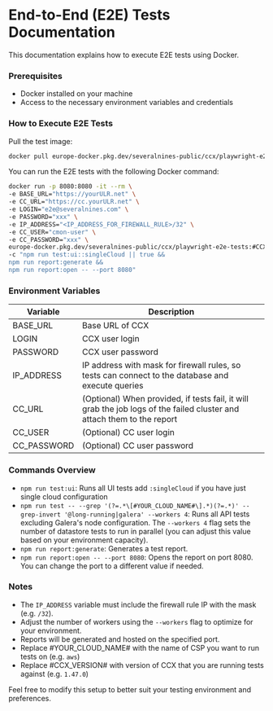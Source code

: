# End-to-End (E2E) Tests Documentation

This documentation explains how to execute E2E tests using Docker.

### Prerequisites

- Docker installed on your machine
- Access to the necessary environment variables and credentials

### How to Execute E2E Tests
Pull the test image:
```bash
docker pull europe-docker.pkg.dev/severalnines-public/ccx/playwright-e2e-tests:#CCX_VERSION#
```
You can run the E2E tests with the following Docker command:

```bash
docker run -p 8080:8080 -it --rm \
-e BASE_URL="https://yourULR.net" \
-e CC_URL="https://cc.yourULR.net" \
-e LOGIN="e2e@severalnines.com" \
-e PASSWORD="xxx" \
-e IP_ADDRESS="<IP_ADDRESS_FOR_FIREWALL_RULE>/32" \
-e CC_USER="cmon-user" \
-e CC_PASSWORD="xxx" \
europe-docker.pkg.dev/severalnines-public/ccx/playwright-e2e-tests:#CCX_VERSION# /bin/bash \
-c "npm run test:ui::singleCloud || true && 
npm run report:generate &&
npm run report:open -- --port 8080"
```

### Environment Variables

| Variable   | Description                                                                                                      |
|------------|------------------------------------------------------------------------------------------------------------------|
| BASE_URL   | Base URL of CCX                                                                                                  |
| LOGIN      | CCX user login                                                                                                   |
| PASSWORD   | CCX user password                                                                                                |
| IP_ADDRESS | IP address with mask for firewall rules, so tests can connect to the database and execute queries                |
| CC_URL     | (Optional) When provided, if tests fail, it will grab the job logs of the failed cluster and attach them to the report |
| CC_USER    | (Optional) CC user login                                                                                         |
| CC_PASSWORD| (Optional) CC user password                                                                                      |

### Commands Overview

- `npm run test:ui`: Runs all UI tests add `:singleCloud` if you have just single cloud configuration
- `npm run test -- --grep '(?=.*\[#YOUR_CLOUD_NAME#\].*)(?=.*)' --grep-invert '@long-running|galera' --workers 4`: Runs all API tests excluding Galera's node configuration. The `--workers 4` flag sets the number of datastore tests to run in parallel (you can adjust this value based on your environment capacity).
- `npm run report:generate`: Generates a test report.
- `npm run report:open -- --port 8080`: Opens the report on port 8080. You can change the port to a different value if needed.

### Notes

- The `IP_ADDRESS` variable must include the firewall rule IP with the mask (e.g. `/32`).
- Adjust the number of workers using the `--workers` flag to optimize for your environment.
- Reports will be generated and hosted on the specified port.
- Replace #YOUR_CLOUD_NAME# with the name of CSP you want to run tests on (e.g. `aws`)
- Replace #CCX_VERSION# with version of CCX that you are running tests against (e.g. `1.47.0`)

Feel free to modify this setup to better suit your testing environment and preferences.
